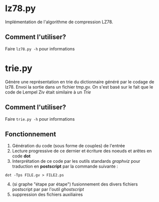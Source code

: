 lz78.py
================

Implémentation de l'algorithme de compression LZ78.

Comment l'utiliser?
-----------------------
Faire `lz78.py -h` pour informations

trie.py
=========
Génère une représentation en trie du dictionnaire généré par le codage
de lz78. Envoi la sortie dans un fichier tmp.gv. On s'est basé sur le
fait que le code de Lempel Ziv était similaire à un *Trie*

Comment l'utiliser?
-----------------------
Faire `trie.py -h` pour informations

Fonctionnement
-----------------
1. Génération du code (sous forme de couples) de l'entrée
2. Lecture progressive de ce dernier et écriture des noeuds et arêtes
   en code **dot**
3. Interprétation de ce code par les outils standards *graphviz* pour
   traduction en **postscript** par la commande suivante :
```shell
dot -Tps FILE.gv > FILE2.ps
```
4. (si graphe "étape par étape") fusionnement des divers fichiers postscript
   par par l'outil *ghostscript*
5. suppression des fichiers auxiliaires
